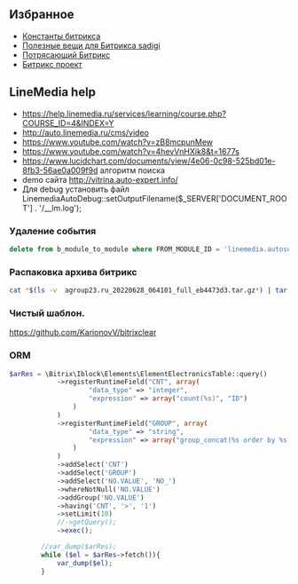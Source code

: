 ## Избранное
* [Константы битрикса](https://dev.1c-bitrix.ru/api_help/main/general/constants.php)
* [Полезные вещи для Битрикса sadigi](https://github.com/sidigi/bitrix-info)
* [Потрясающий Битрикс](https://github.com/awesomebitrix/awesome-bitrix)
* [Битрикс проект](https://github.com/regiomedia/bitrix-project)

 ## LineMedia help
 * https://help.linemedia.ru/services/learning/course.php?COURSE_ID=4&INDEX=Y
 * http://auto.linemedia.ru/cms/video
 * https://www.youtube.com/watch?v=zB8mcpunMew
 * https://www.youtube.com/watch?v=4hevVnHXik8&t=1677s
 * https://www.lucidchart.com/documents/view/4e06-0c98-525bd01e-8fb3-56ae0a009f9d алгоритм поиска
 * demo сайта http://vitrina.auto-expert.info/
 * Для debug установить файл LinemediaAutoDebug::setOutputFilename($_SERVER['DOCUMENT_ROOT'] . '/__lm.log'); 
### Удаление события
```sql
delete from b_module_to_module where FROM_MODULE_ID = 'linemedia.autosuppliers' and MESSAGE_ID = 'OnAfterAdminMenuBuild';
```
### Распаковка архива битрикс
```sh
cat *$(ls -v  agroup23.ru_20220628_064101_full_eb4473d3.tar.gz*) | tar xzf -
```
### Чистый шаблон.
https://github.com/KarionovV/bitrixclear
### ORM
```php
$arRes = \Bitrix\Iblock\Elements\ElementElectronicsTable::query()
            ->registerRuntimeField("CNT", array(
                    "data_type" => "integer",
                    "expression" => array("count(%s)", "ID")
                )
            )
            ->registerRuntimeField("GROUP", array(
                    "data_type" => "string",
                    "expression" => array("group_concat(%s order by %s)", "ID", "ID")
                )
            )
            ->addSelect('CNT')
            ->addSelect('GROUP')
            ->addSelect('NO.VALUE', 'NO_')
            ->whereNotNull('NO.VALUE')
            ->addGroup('NO.VALUE')
            ->having('CNT', '>', '1')
            ->setLimit(10)
            //->getQuery();
            ->exec();

        //var_dump($arRes);
        while ($el = $arRes->fetch()){
            var_dump($el);
        }
   ```     
